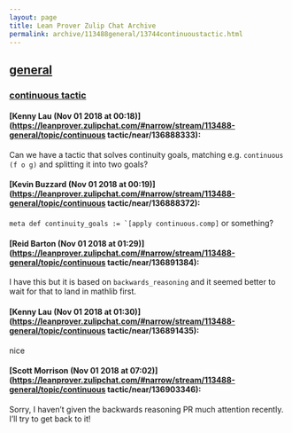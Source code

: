 ```yaml
---
layout: page
title: Lean Prover Zulip Chat Archive 
permalink: archive/113488general/13744continuoustactic.html
---
```


## [general](index.html)
### [continuous tactic](13744continuoustactic.html)

#### [Kenny Lau (Nov 01 2018 at 00:18)](https://leanprover.zulipchat.com/#narrow/stream/113488-general/topic/continuous tactic/near/136888333):
Can we have a tactic that solves continuity goals, matching e.g. `continuous (f o g)` and splitting it into two goals?

#### [Kevin Buzzard (Nov 01 2018 at 00:19)](https://leanprover.zulipchat.com/#narrow/stream/113488-general/topic/continuous tactic/near/136888372):
``meta def continuity_goals := `[apply continuous.comp]`` or something?

#### [Reid Barton (Nov 01 2018 at 01:29)](https://leanprover.zulipchat.com/#narrow/stream/113488-general/topic/continuous tactic/near/136891384):
I have this but it is based on `backwards_reasoning` and it seemed better to wait for that to land in mathlib first.

#### [Kenny Lau (Nov 01 2018 at 01:30)](https://leanprover.zulipchat.com/#narrow/stream/113488-general/topic/continuous tactic/near/136891435):
nice

#### [Scott Morrison (Nov 01 2018 at 07:02)](https://leanprover.zulipchat.com/#narrow/stream/113488-general/topic/continuous tactic/near/136903346):
Sorry, I haven’t given the backwards reasoning PR much attention recently. I’ll try to get back to it!

